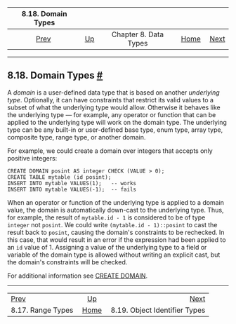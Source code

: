 <!--?xml version="1.0" encoding="UTF-8" standalone="no"?-->

|              8.18. Domain Types              |                                             |                       |                                                       |                                                            |
| :------------------------------------------: | :------------------------------------------ | :-------------------: | ----------------------------------------------------: | ---------------------------------------------------------: |
| [Prev](rangetypes.html "8.17. Range Types")  | [Up](datatype.html "Chapter 8. Data Types") | Chapter 8. Data Types | [Home](index.html "PostgreSQL 17devel Documentation") |  [Next](datatype-oid.html "8.19. Object Identifier Types") |

***

## 8.18. Domain Types [#](#DOMAINS)

A *domain* is a user-defined data type that is based on another *underlying type*. Optionally, it can have constraints that restrict its valid values to a subset of what the underlying type would allow. Otherwise it behaves like the underlying type — for example, any operator or function that can be applied to the underlying type will work on the domain type. The underlying type can be any built-in or user-defined base type, enum type, array type, composite type, range type, or another domain.

For example, we could create a domain over integers that accepts only positive integers:

    CREATE DOMAIN posint AS integer CHECK (VALUE > 0);
    CREATE TABLE mytable (id posint);
    INSERT INTO mytable VALUES(1);   -- works
    INSERT INTO mytable VALUES(-1);  -- fails

When an operator or function of the underlying type is applied to a domain value, the domain is automatically down-cast to the underlying type. Thus, for example, the result of `mytable.id - 1` is considered to be of type `integer` not `posint`. We could write `(mytable.id - 1)::posint` to cast the result back to `posint`, causing the domain's constraints to be rechecked. In this case, that would result in an error if the expression had been applied to an `id` value of 1. Assigning a value of the underlying type to a field or variable of the domain type is allowed without writing an explicit cast, but the domain's constraints will be checked.

For additional information see [CREATE DOMAIN](sql-createdomain.html "CREATE DOMAIN").

***

|                                              |                                                       |                                                            |
| :------------------------------------------- | :---------------------------------------------------: | ---------------------------------------------------------: |
| [Prev](rangetypes.html "8.17. Range Types")  |      [Up](datatype.html "Chapter 8. Data Types")      |  [Next](datatype-oid.html "8.19. Object Identifier Types") |
| 8.17. Range Types                            | [Home](index.html "PostgreSQL 17devel Documentation") |                              8.19. Object Identifier Types |
